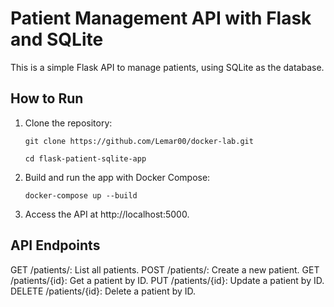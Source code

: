 # Patient Management API with Flask and SQLite

This is a simple Flask API to manage patients, using SQLite as the database. 

## How to Run

1. Clone the repository:

  
   `git clone https://github.com/Lemar00/docker-lab.git`
   
   `cd flask-patient-sqlite-app`

3. Build and run the app with Docker Compose:
   
	`docker-compose up --build`

5. Access the API at http://localhost:5000.



## API Endpoints

GET /patients/: List all patients.
POST /patients/: Create a new patient.
GET /patients/{id}: Get a patient by ID.
PUT /patients/{id}: Update a patient by ID.
DELETE /patients/{id}: Delete a patient by ID.
